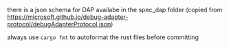 there is a json schema for DAP availabe in the spec_dap folder
(copied from https://microsoft.github.io/debug-adapter-protocol/debugAdapterProtocol.json)

always use `cargo fmt` to autoformat the rust files before committing
